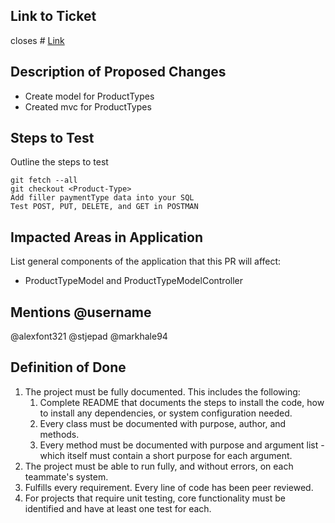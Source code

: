 ## Link to Ticket
closes # [Link](https://github.com/NSS-Enthusiastic-Camels/BangazonAPI/issues/3)

## Description of Proposed Changes

- Create model for ProductTypes
- Created mvc for ProductTypes


## Steps to Test



Outline the steps to test


```
git fetch --all
git checkout <Product-Type>
Add filler paymentType data into your SQL
Test POST, PUT, DELETE, and GET in POSTMAN
```


## Impacted Areas in Application

List general components of the application that this PR will affect:

* ProductTypeModel and ProductTypeModelController


## Mentions @username

@alexfont321
@stjepad
@markhale94


## Definition of Done

1. The project must be fully documented. This includes the following:
    1. Complete README that documents the steps to install the code, how to install any dependencies, or system configuration needed.
    1. Every class must be documented with purpose, author, and methods.
    1. Every method must be documented with purpose and argument list - which itself must contain a short purpose for each argument.
1. The project must be able to run fully, and without errors, on each teammate's system.
1. Fulfills every requirement.
Every line of code has been peer reviewed.
1. For projects that require unit testing, core functionality must be identified and have at least one test for each.
